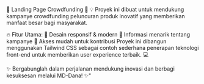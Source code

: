 🌟 Landing Page Crowdfunding 🌟
💡 Proyek ini dibuat untuk mendukung kampanye crowdfunding peluncuran produk inovatif yang memberikan manfaat besar bagi masyarakat.

🔥 Fitur Utama:
🎨 Desain responsif & modern
🚀 Informasi menarik tentang kampanye
🤝 Akses mudah untuk kontribusi
Proyek ini dibangun menggunakan Tailwind CSS sebagai contoh sederhana penerapan teknologi front-end untuk memberikan user experience terbaik. 💻

✨ Bergabunglah dalam perjalanan mendukung inovasi dan berbagi kesuksesan melalui MD-Dana! ✨"